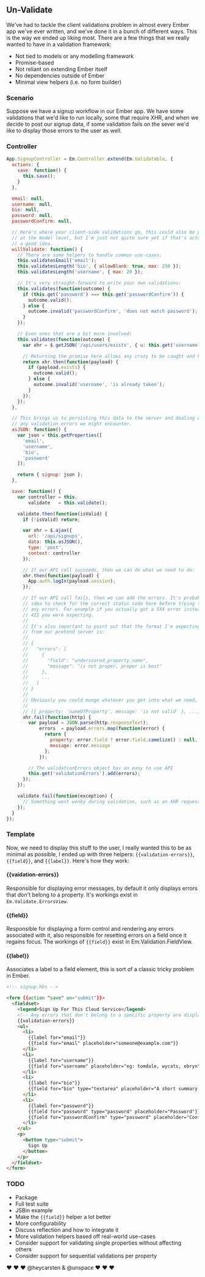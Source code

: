 ## Un-Validate

We've had to tackle the client validations problem in almost every Ember app
we've ever written, and we've done it in a bunch of different ways. This is
the way we ended up liking most. There are a few things that we really wanted
to have in a validation framework:

* Not tied to models or any modelling framework
* Promise-based
* Not reliant on extending Ember itself
* No dependencies outside of Ember
* Minimal view helpers (i.e. no form builder)

### Scenario

Suppose we have a signup workflow in our Ember app. We have some validations
that we'd like to run locally, some that require XHR, and when we decide to
post our signup data, if some validation fails on the sever we'd like to display
those errors to the user as well.

### Controller

```javascript
App.SignupController = Em.Controller.extend(Em.Validatable, {
  actions: {
    save: function() {
      this.save();
    }
  },

  email: null,
  username: null,
  bio: null,
  password: null,
  passwordConfirm: null,

  // Here's where your client-side validations go, this could also be placed
  // at the model level, but I'm just not quite sure yet if that's actually
  // a good idea.
  willValidate: function() {
    // There are some helpers to handle common use-cases:
    this.validatesEmail('email');
    this.validatesLength('bio', { allowBlank: true, max: 250 });
    this.validatesLength('username', { max: 20 });

    // It's very straight-forward to write your own validations:
    this.validates(function(outcome) {
      if (this.get('password') === this.get('passwordConfirm')) {
        outcome.valid();
      } else {
        outcome.invalid('passwordConfirm', 'does not match password');
      }
    });

    // Even ones that are a bit more involved:
    this.validates(function(outcome) {
      var xhr = $.getJSON('/api/users/exists', { u: this.get('username') });

      // Returning the promise here allows any crazy to be caught and handled.
      return xhr.then(function(payload) {
        if (payload.exists) {
          outcome.valid();
        } else {
          outcome.invalid('username', 'is already taken');
        }
      });
    });
  },

  // This brings us to persisting this data to the server and dealing with
  // any validation errors we might encounter.
  asJSON: function() {
    var json = this.getProperties([
      'email',
      'username',
      'bio',
      'password'
    ]);

    return { signup: json };
  },

  save: function() {
    var controller = this,
        validate   = this.validate();

    validate.then(function(isValid) {
      if (!isValid) return;

      var xhr = $.ajax({
        url: '/api/signups',
        data: this.asJSON(),
        type: 'post',
        context: controller
      });

      // If our API call succeeds, then we can do what we need to do:
      xhr.then(function(payload) {
        App.auth.logIn(payload.session);
      });

      // If our API call fails, then we can add the errors. It's probably a good
      // idea to check for the correct status code here before trying to parse
      // any errors. For example if you actually got a 5XX error instead of the
      // 422 you were expecting.
      //
      // It's also important to point out that the format I'm expecting back
      // from our pretend server is:
      //
      // {
      //   "errors": [
      //     {
      //       "field": "underscored_property_name",
      //       "message": "is not proper, proper is best"
      //     },
      //     ...
      //   ]
      // }
      //
      // Obviously you could munge whatever you get into what we need, which is:
      //
      // [{ property: 'nameOfProperty', message: 'is not valid' }, ...]
      xhr.fail(function(http) {
        var payload = JSON.parse(http.responseText);
            errors  = payload.errors.map(function(error) {
              return {
                property: error.field ? error.field.camelize() : null,
                message: error.message
              };
            });

        // The validationErrors object has an easy to use API
        this.get('validationErrors').add(errors);
      });
    });

    validate.fail(function(exception) {
      // Something went wonky during validation, such as an XHR request failed.
    });
  }
});
```

### Template

Now, we need to display this stuff to the user, I really wanted this to be as
minimal as possible, I ended up with three helpers: `{{validation-errors}}`,
`{{field}}`, and `{{label}}`. Here's how they work:

#### {{vaidation-errors}}

Responsible for displaying error messages, by default it only displays errors
that don't belong to a property. It's workings exist in
`Em.Validate.ErrorsView`.

#### {{field}}

Responsible for displaying a form control and rendering any errors associated
with it, also responsible for resetting errors on a field once it regains focus.
The workings of `{{field}}` exist in Em.Validation.FieldView.

#### {{label}}

Associates a label to a field element, this is sort of a classic tricky problem
in Ember.

```html
<!-- signup.hbs -->

<form {{action "save" on="submit"}}>
  <fieldset>
    <legend>Sign Up For This Cloud Service</legend>
    <!-- Any errors that don't belong to a specific property are displayed here -->
    {{validation-errors}}
    <ul>
      <li>
        {{label for="email"}}
        {{field for="email" placeholder="someone@example.com"}}
      </li>
      <li>
        {{label for="username"}}
        {{field for="username" placeholder="eg: tomdale, wycats, ebryn"}}
      </li>
      <li>
        {{label for="bio"}}
        {{field for="bio" type="textarea" placeholder="A short summary of yourself."}}
      </li>
      <li>
        {{label for="password"}}
        {{field for="password" type="password" placeholder="Password"}}
        {{field for="passwordConfirm" type="password" placeholder="Confirm Password"}}
      </li>
    </ul>
    <p>
      <button type="submit">
        Sign Up
      </button>
    </p>
  </fieldset>
</form>
```

### TODO

* Package
* Full test suite
* JSBin example
* Make the `{{field}}` helper a lot better
* More configurability
* Discuss reflection and how to integrate it
* More validation helpers based off real-world use-cases
* Consider support for validating single properties without affecting others
* Consider support for sequential validations per property

❤ ❤ ❤ @heycarsten & @unspace ❤ ❤ ❤
